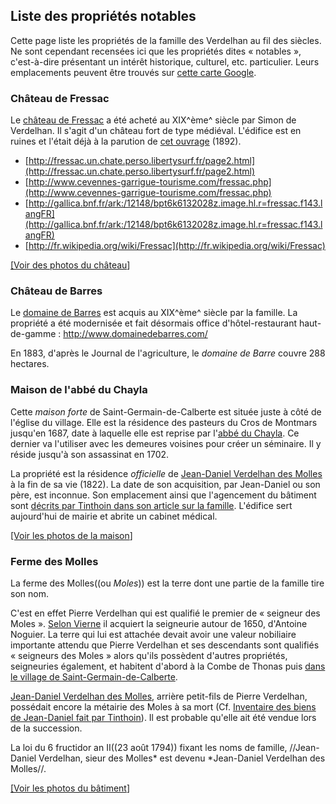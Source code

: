 ## Liste des propriétés notables

Cette page liste les propriétés de la famille des Verdelhan au fil des siècles. Ne sont cependant recensées ici que les propriétés dites « notables », c'est-à-dire présentant un intérêt historique, culturel, etc. particulier. Leurs emplacements peuvent être trouvés sur [cette carte Google](http://maps.google.com/maps/ms?ie=UTF&msa=0&msid=_206049082383953641369.0004b2e3d2744b9ac070f).

### Château de Fressac

Le [château de Fressac](wp>fr:Château_de_Fressac) a été acheté au XIX^ème^ siècle par Simon de Verdelhan. Il s'agit d'un château fort de type médiéval. L'édifice est en ruines et l'était déjà à la parution de [cet ouvrage](http://gallica.bnf.fr/ark:/12148/bpt6k393388.image.hl.r=fressac.f55.langFR) (1892).

 * [http://fressac.un.chate.perso.libertysurf.fr/page2.html](http://fressac.un.chate.perso.libertysurf.fr/page2.html)
 * [http://www.cevennes-garrigue-tourisme.com/fressac.php](http://www.cevennes-garrigue-tourisme.com/fressac.php)
 * [http://gallica.bnf.fr/ark:/12148/bpt6k6132028z.image.hl.r=fressac.f143.langFR](http://gallica.bnf.fr/ark:/12148/bpt6k6132028z.image.hl.r=fressac.f143.langFR)
 * [http://fr.wikipedia.org/wiki/Fressac](http://fr.wikipedia.org/wiki/Fressac)

[\[Voir des photos du château](https://picasaweb.google.com/111524259305843655428/ChateauDeFressac092010?authkey=Gv1sRgCL6CwILs2MeHVw)\]

### Château de Barres

Le [domaine de Barres](wp>fr:Château_de_Barres) est acquis au XIX^ème^ siècle par la famille. La propriété a été modernisée et fait désormais office d'hôtel-restaurant haut-de-gamme :
<http://www.domainedebarres.com/>

En 1883, d'après le Journal de l'agriculture, le *domaine de Barre*
couvre 288 hectares.

### Maison de l'abbé du Chayla

Cette *maison forte* de Saint-Germain-de-Calberte est située juste à
côté de l'église du village. Elle est la résidence des pasteurs du Cros de Montmars jusqu'en 1687, date à laquelle elle est reprise par l'[abbé du Chayla](wp>fr:François_de_Langlade_du_Chayla). Ce dernier va l'utiliser avec les demeures voisines pour créer un séminaire. Il y réside jusqu'à son assassinat en 1702.

La propriété est la résidence *officielle* de [Jean-Daniel Verdelhan des Molles](Jean-Daniel_Verdelhan_des_Molles_(1737-1822)) à
la fin de sa vie (1822). La date de son acquisition, par Jean-Daniel ou son père, est inconnue. Son emplacement ainsi que l'agencement du bâtiment sont [décrits par Tinthoin dans son article sur la famille](Une_famille_noble_Cévenole_au_XIXme_siècle_les_Verdelhan_des_Molles_(Tinthoin)).
L'édifice sert aujourd'hui de mairie et abrite un cabinet médical.

[\[Voir les photos de la maison](https://picasaweb.google.com/111524259305843655428/MaisonDeLAbbeDuChayla102009?authuser=0&authkey=Gv1sRgCOOdh8PszoefHA&feat=directlink)\]

### Ferme des Molles

La ferme des Molles((ou *Moles*)) est la terre dont une partie de la famille tire son nom.

C'est en effet Pierre Verdelhan qui est qualifié le premier de « seigneur des Moles ». [Selon Vierne](Les_Verdelhan_de_Saint-Germain-de-Calberte_(Vierne))
il acquiert la seigneurie autour de 1650, d'Antoine Noguier. La terre qui lui est attachée devait avoir une valeur nobiliaire importante attendu que Pierre Verdelhan et ses descendants sont qualifiés « seigneurs des Moles » alors qu'ils possèdent d'autres propriétés,
seigneuries également, et habitent d'abord à la Combe de Thonas puis
[dans le village de Saint-Germain-de-Calberte](#Maison_de_l'abbé_du_Chayla).

[Jean-Daniel Verdelhan des Molles](Jean-Daniel_Verdelhan_des_Molles_(1737-1822)),
arrière petit-fils de Pierre Verdelhan, possédait encore la métairie des Moles à sa mort (Cf. [Inventaire des biens de Jean-Daniel fait par Tinthoin](Une_famille_noble_Cévenole_au_XIXme_siècle_les_Verdelhan_des_Molles_(Tinthoin))).
Il est probable qu'elle ait été vendue lors de la succession.

La loi du 6 fructidor an II((23 août 1794)) fixant les noms de famille,
//Jean-Daniel Verdelhan, sieur des Molles* est devenu *Jean-Daniel Verdelhan des Molles//.

[\[Voir les photos du bâtiment](https://picasaweb.google.com/111524259305843655428/FermeDesMolles102009?authkey=Gv1sRgCJP1gYHPgo0B)\]
